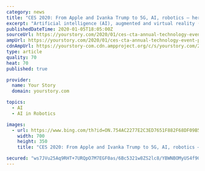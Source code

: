 ```yaml
---
category: news
title: "CES 2020: From Apple and Ivanka Trump to 5G, AI, robotics – here's what’s in store at the annual tech bonanza"
excerpt: "Artificial intelligence (AI), augmented and virtual reality (AR/VR), privacy, foldable tech, 5G, robotics, smart cities and smart car, home, and health products, 8K TVs, drones, wearables, and health and wellness tech – you name it and all the latest buzzwords in technology are expected to dominate this year’s expo. “Companies across ..."
publishedDateTime: 2020-01-05T18:05:00Z
sourceUrl: https://yourstory.com/2020/01/ces-cta-annual-technology-event-preview-apple-ivanka-trump
ampUrl: https://yourstory.com/2020/01/ces-cta-annual-technology-event-preview-apple-ivanka-trump/amp
cdnAmpUrl: https://yourstory-com.cdn.ampproject.org/c/s/yourstory.com/2020/01/ces-cta-annual-technology-event-preview-apple-ivanka-trump/amp
type: article
quality: 70
heat: 70
published: true

provider:
  name: Your Story
  domain: yourstory.com

topics:
  - AI
  - AI in Robotics

images:
  - url: https://www.bing.com/th?id=ON.754AC2277E2C3ED7651F882F68DF09B5
    width: 700
    height: 350
    title: "CES 2020: From Apple and Ivanka Trump to 5G, AI, robotics – here's what’s in store at the annual tech bonanza"

secured: "ws7JVu25Aq9RHT+7URQpO7M7EGF0as/6Bc5321w8ZS2lc8/YBWNBOMyUS4f9G75UL0LLmirMJiOBQ5301++lpISmkEdic+JgiGLXH3dJpFrqyxjlqvukNPfoluM7GrinbNifIjZ290jRmg6T/TCc/OLfUQyAycdsbUuUGoWyVHpvV7GO+PuN09K9B+o67eqjUyFvI/X6vEEHQFUYrleJReioUgUPhqLR9zqu7+VxtmEIpnWcrsidRD0yBZD5U2/OlRFmlYQib0AEo6Cj2SdaLA==;Vf3Mp9gq/GXNCmpJzimRNw=="
---
```


